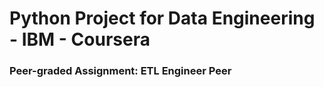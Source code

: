 # Python Project for Data Engineering - IBM - Coursera

### Peer-graded Assignment: ETL Engineer Peer
